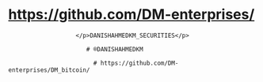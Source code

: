 # https://github.com/DM-enterprises/

                       </p>DANISHAHMEDKM_SECURITIES</p>
 
                          # ®️DANISHAHMEDKM
            
                            # https://github.com/DM-enterprises/DM_bitcoin/
